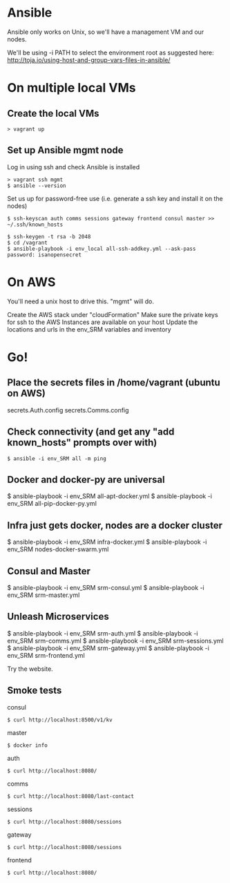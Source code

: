 Ansible
========================

Ansible only works on Unix, so we'll have a management VM and our nodes.

We'll be using -i PATH to select the environment root as suggested here:
http://toja.io/using-host-and-group-vars-files-in-ansible/



On multiple local VMs
========================

Create the local VMs
------------------------
```
> vagrant up
```


Set up Ansible mgmt node
------------------------
Log in using ssh and check Ansible is installed
```
> vagrant ssh mgmt
$ ansible --version
```

Set us up for password-free use (i.e. generate a ssh key and install it on the nodes)
```
$ ssh-keyscan auth comms sessions gateway frontend consul master >> ~/.ssh/known_hosts

$ ssh-keygen -t rsa -b 2048
$ cd /vagrant
$ ansible-playbook -i env_local all-ssh-addkey.yml --ask-pass
password: isanopensecret
```

On AWS
========================

You'll need a unix host to drive this.  "mgmt" will do.

Create the AWS stack under "cloudFormation"
Make sure the private keys for ssh to the AWS Instances are available on your host
Update the locations and urls in the env_SRM variables and inventory



Go!
========================

Place the secrets files in /home/vagrant (ubuntu on AWS)
------------------------
secrets.Auth.config
secrets.Comms.config


Check connectivity (and get any "add known_hosts" prompts over with)
------------------------
```
$ ansible -i env_SRM all -m ping
```


Docker and docker-py are universal
------------------------
$ ansible-playbook -i env_SRM all-apt-docker.yml
$ ansible-playbook -i env_SRM all-pip-docker-py.yml

Infra just gets docker, nodes are a docker cluster
------------------------
$ ansible-playbook -i env_SRM infra-docker.yml
$ ansible-playbook -i env_SRM nodes-docker-swarm.yml

Consul and Master
------------------------
$ ansible-playbook -i env_SRM srm-consul.yml
$ ansible-playbook -i env_SRM srm-master.yml

Unleash Microservices
------------------------
$ ansible-playbook -i env_SRM srm-auth.yml
$ ansible-playbook -i env_SRM srm-comms.yml
$ ansible-playbook -i env_SRM srm-sessions.yml
$ ansible-playbook -i env_SRM srm-gateway.yml
$ ansible-playbook -i env_SRM srm-frontend.yml

Try the website.


Smoke tests
-----------------------
consul
```
$ curl http://localhost:8500/v1/kv
```

master
```
$ docker info
```

auth
```
$ curl http://localhost:8080/
```

comms
```
$ curl http://localhost:8080/last-contact
```

sessions
```
$ curl http://localhost:8080/sessions
```

gateway
```
$ curl http://localhost:8080/sessions
```

frontend
```
$ curl http://localhost:8080/
```
